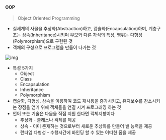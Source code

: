 #### OOP

> Object Oriented Programming

- 실세계의 사물을 추상화(Abstraction)하고, 캡슐화(Encapsulation)하며, 계층구조는 상속(Inheritance)시키며 부모와 다른 자식의 특성, 행위는 다형성(Polymorphism)으로 구현된 것
- 객체의 구성으로 프로그램을 만들어 나가는 것

![img](http://cfile22.uf.tistory.com/image/204E831F4CA35FC85DA059)

- 특성 5가지
  - Object
  - Class
  - Encapsulation
  - Inheritance
  - Polymorphism
- 캡슐화, 다형성, 상속을 이용하여 코드 재사용을 증가시키고, 유지보수를 감소시키는 장점을 얻기 위해 객체들을 연결 시켜 프로그래밍 하는 것
- 언어 또는 기술은 다음을 직접 지원 한다면 객체지향이다
  - 추상화 - 클래스나 객체를 제공
  - 상속 - 이미 존재하는 것으로부터 새로운 추상화를 만들어 낼 능력을 제공
  - 런타임 다형성 - 수행시간에 바인딩 할 수 있는 어떠한 폼을 제공